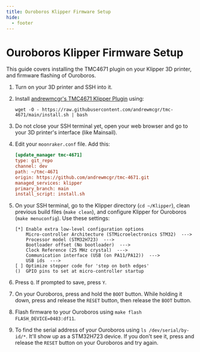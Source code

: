```yaml
---
title: Ouroboros Klipper Firmware Setup
hide:
  - footer
---
```


# Ouroboros Klipper Firmware Setup

This guide covers installing the TMC4671 plugin on your Klipper 3D printer, and firmware flashing of Ouroboros.



1. Turn on your 3D printer and SSH into it.
2. Install [andrewmcgr's TMC4671 Klipper Plugin](https://github.com/andrewmcgr/tmc-4671) using:
   ```
   wget -O - https://raw.githubusercontent.com/andrewmcgr/tmc-4671/main/install.sh | bash
   ```

3. Do not close your SSH terminal yet, open your web browser and go to your 3D printer's interface (like Mainsail).

4. Edit your `moonraker.conf` file. Add this: 
   ```ini
   [update_manager tmc-4671]
   type: git_repo
   channel: dev
   path: ~/tmc-4671
   origin: https://github.com/andrewmcgr/tmc-4671.git
   managed_services: klipper
   primary_branch: main
   install_script: install.sh
   ```

5. On your SSH terminal, go to the Klipper directory (`cd ~/Klipper`), clean previous build files (`make clean`), and configure Klipper for Ouroboros (`make menuconfig`). Use these settings:
   ``````
   [*] Enable extra low-level configuration options
       Micro-controller Architecture (STMicroelectronics STM32)  --->
       Processor model (STM32H723)  --->
       Bootloader offset (No bootloader)  --->
       Clock Reference (25 MHz crystal)  --->
       Communication interface (USB (on PA11/PA12))  --->
       USB ids  --->
   [ ] Optimize stepper code for 'step on both edges'
   ()  GPIO pins to set at micro-controller startup
   ``````

6. Press `Q`. If prompted to save, press `Y`.

7. On your Ouroboros, press and hold the `BOOT` button. While holding it down, press and release the `RESET` button, then release the `BOOT` button.

8. Flash firmware to your Ouroboros using `make flash FLASH_DEVICE=0483:df11`.

9. To find the serial address of your Ouroboros using `ls /dev/serial/by-id/*`. It'll show up as a STM32H723 device. If you don't see it, press and release the `RESET` button on your Ouroboros and try again.